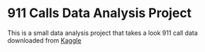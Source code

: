 # 911 Calls Data Analysis Project

This is a small data analysis project that takes a look 911 call data downloaded from [Kaggle](https://www.kaggle.com/)


